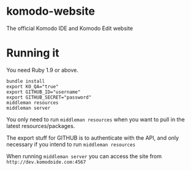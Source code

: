 # komodo-website
The official Komodo IDE and Komodo Edit website

# Running it

You need Ruby 1.9 or above. 

```
bundle install
export KO_QA="true"
export GITHUB_ID="username"
export GITHUB_SECRET="password"
middleman resources
middleman server
```

You only need to run `middleman resources` when you want to pull in the latest resources/packages. 

The export stuff for GITHUB is to authenticate with the API, and only necessary if you intend to run `middleman resources`

When running `middleman server` you can access the site from `http://dev.komodoide.com:4567`
